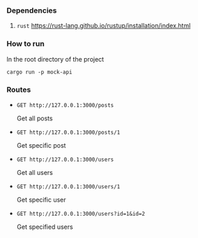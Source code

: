 ### Dependencies

1. `rust` https://rust-lang.github.io/rustup/installation/index.html


### How to run

In the root directory of the project

`cargo run -p mock-api`


### Routes

* `GET http://127.0.0.1:3000/posts`

  Get all posts

* `GET http://127.0.0.1:3000/posts/1`

  Get specific post

* `GET http://127.0.0.1:3000/users`

  Get all users

* `GET http://127.0.0.1:3000/users/1`

  Get specific user

* `GET http://127.0.0.1:3000/users?id=1&id=2`

  Get specified users